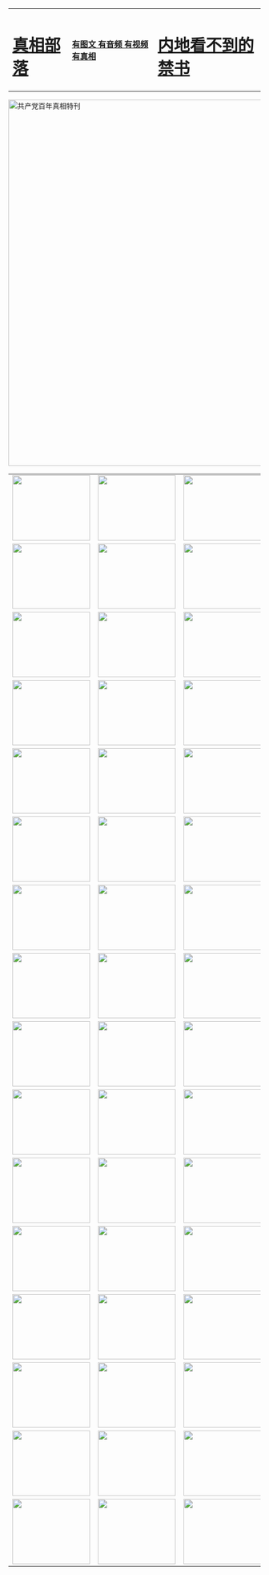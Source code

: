 <table>
<tr>

<td>
	<H1><a href="http://51.b86.qyiku.com/zx/">真相部落</a></H1>
</td>
<td>
	<H4><a href="http://51.b86.qyiku.com/zx/">有图文 有音频 有视频 有真相</a></H4>
</td>
<td>
	<H1><a href="http://51.b86.qyiku.com/book/"> 内地看不到的禁书</a></H1>
</td>
</tr>
</table>

 <div ><a href="http://51.b86.qyiku.com/zx/bngcd/"><img src="http://51.b86.qyiku.com/zx/bngcd/gcdbnzx.jpg" width="730"  border="0" alt="共产党百年真相特刊"></a></div>

<table>
<tr>
	<td><a href="http://52.b21.socuro.com/xtr/107/"><img  src ="http://52.b21.socuro.com/pic/2017/02/107.jpg" width="155px" height="130px"></a></td>
	<td><a href="http://52.b21.socuro.com/xtr/829/"><img src ="http://52.b21.socuro.com/pic/2017/02/829.jpg" width="155px" height="130px"></a></td>
	<td><a href="http://52.b21.socuro.com/xtr/69/"><img  src ="http://52.b21.socuro.com/pic/2017/02/69.jpg" width="155px" height="130px"></a></td>
	<td><a href="http://52.b21.socuro.com/xtr/99/"><img  src ="http://52.b21.socuro.com/pic/2017/02/99.jpg" width="155px" height="130px"></a></td>
</tr>
<tr>
	<td><a href="http://52.b21.socuro.com/xtr/40/"><img  src ="http://52.b21.socuro.com/pic/2017/02/40.jpg" width="155px" height="130px"></a></td>
	<td><a href="http://52.b21.socuro.com/xtr/20/"><img  src ="http://52.b21.socuro.com/pic/2017/02/20.jpg" width="155px" height="130px"></a></td>
	<td><a href="http://52.b21.socuro.com/xtr/81/"><img  src ="http://52.b21.socuro.com/pic/2017/02/81.jpg" width="155px" height="130px"></a></td>
	<td><a href="http://52.b21.socuro.com/xtr/2/"><img  src ="http://52.b21.socuro.com/pic/2017/02/2.jpg" width="155px" height="130px"></a></td>
</tr>
<tr>
	<td><a href="http://52.b21.socuro.com/xtr/86/"><img  src ="http://52.b21.socuro.com/pic/2017/02/86.jpg" width="155px" height="130px"></a></td>
	<td><a href="http://52.b21.socuro.com/xtr/109/"><img  src ="http://52.b21.socuro.com/pic/2017/02/109.jpg" width="155px" height="130px"></a></td>
	<td><a href="http://52.b21.socuro.com/xtr/1378/"><img  src ="http://52.b21.socuro.com/pic/2017/02/1378.jpg" width="155px" height="130px"></a></td>
	<td><a href="http://52.b21.socuro.com/xtr/57/"><img  src ="http://52.b21.socuro.com/pic/2017/02/57.jpg" width="155px" height="130px"></a></td>
</tr>
<tr>
	<td><a href="http://52.b21.socuro.com/xtr/1219/"><img  src ="http://52.b21.socuro.com/pic/2017/02/1219.jpg" width="155px" height="130px"></a></td>
	<td><a href="http://52.b21.socuro.com/xtr/1220/"><img  src ="http://52.b21.socuro.com/pic/2017/02/1220.jpg" width="155px" height="130px"></a></td>
	<td><a href="http://52.b21.socuro.com/xtr/1221/"><img  src ="http://52.b21.socuro.com/pic/2017/02/1221.jpg" width="155px" height="130px"></a></td>
	<td><a href="http://52.b21.socuro.com/xtr/51/"><img  src ="http://52.b21.socuro.com/pic/2017/02/51.jpg" width="155px" height="130px"></a></td>
</tr>
<tr>
	<td><a href="http://52.b21.socuro.com/xtr/1055/"><img  src ="http://52.b21.socuro.com/pic/2017/02/1055.jpg" width="155px" height="130px"></a></td>
	<td><a href="http://52.b21.socuro.com/xtr/611/"><img  src ="http://52.b21.socuro.com/pic/2017/02/611.jpg" width="155px" height="130px"></a></td>
	<td><a href="http://52.b21.socuro.com/xtr/1121/"><img  src ="http://52.b21.socuro.com/pic/2017/02/1121.jpg" width="155px" height="130px"></a></td>
	<td><a href="http://52.b21.socuro.com/xtr/610/"><img  src ="http://52.b21.socuro.com/pic/2017/02/610.jpg" width="155px" height="130px"></a></td>
</tr>
<tr>
	<td><a href="http://52.b21.socuro.com/xtr/1128/"><img  src ="http://52.b21.socuro.com/pic/2017/02/1128.jpg" width="155px" height="130px"></a></td>
	<td><a href="http://52.b21.socuro.com/xtr/1395/"><img  src ="http://52.b21.socuro.com/pic/2017/02/1406.jpg" width="155px" height="130px"></a></td>
	<td><a href="http://52.b21.socuro.com/xtr/1407/"><img  src ="http://52.b21.socuro.com/pic/2017/02/1407.jpg" width="155px" height="130px"></a></td>
	<td><a href="http://52.b21.socuro.com/xtr/934/"><img  src ="http://52.b21.socuro.com/pic/2017/02/934.jpg" width="155px" height="130px"></a></td>
</tr>
<tr>
	<td><a href="http://52.b21.socuro.com/xtr/641/"><img  src ="http://52.b21.socuro.com/pic/2017/02/641.jpg" width="155px" height="130px"></a></td>
	<td><a href="http://52.b21.socuro.com/xtr/949/"><img  src ="http://52.b21.socuro.com/pic/2017/02/949.jpg" width="155px" height="130px"></a></td>
	<td><a href="http://52.b21.socuro.com/xtr/112/"><img  src ="http://52.b21.socuro.com/pic/2017/02/112.jpg" width="155px" height="130px"></a></td>
	<td><a href="http://52.b21.socuro.com/xtr/812/"><img  src ="http://52.b21.socuro.com/pic/2017/02/812.jpg" width="155px" height="130px"></a></td>
</tr>
<tr>
	<td><a href="http://52.b21.socuro.com/xtr/103/"><img  src ="http://52.b21.socuro.com/pic/2017/02/103.jpg" width="155px" height="130px"></a></td>
	<td><a href="http://52.b21.socuro.com/xtr/3/"><img  src ="http://52.b21.socuro.com/pic/2017/02/3.jpg" width="155px" height="130px"></a></td>
	<td><A href="http://52.b21.socuro.com/mp4/zx/2015/11/Lkmtt.mp4" target="_blank" title="莲开满天庭"><img  src="http://52.b21.socuro.com/pic/2015/11/Lkmtt3480_jssor.jpg"  width="155px" height="130px"></A></td>
	<td><A href="http://52.b21.socuro.com/mp4/zx/2015/11/2013513.mp4" target="_blank" title="飞旋的法轮"><img  src="http://52.b21.socuro.com/pic/2015/11/falun480_jssor.jpg"  width="155px" height="130px"></A></td>
</tr>
<tr>
	<td><A href="http://52.b21.socuro.com/mp4/zx/2015/11/NYParade.mp4" target="_blank" title="2004年4月10日法轮功纽约大游行"><img  src="http://52.b21.socuro.com/pic/2015/11/nyparade480_jssor.jpg"  width="155px" height="130px"></A></td>
	<td><A href="http://52.b21.socuro.com/mp4/news617/2015/05/WEB_s28093.mp4" target="_blank" title="2015年世界法轮大法日特别报导"><img  src="http://52.b21.socuro.com/pic/2015/11/p6752711a666997037_jssor.jpg"  width="155px" height="130px"></A></td>
	<td><A href="http://52.b21.socuro.com/mp4/news829/2015/11/30211_326650.mp4" target="_blank" title="沧州绑架案连审四天 民众抹泪称审好人"><img  src="http://52.b21.socuro.com/pic/2015/11/changzhou2480_jssor.jpg"  width="155px" height="130px"></A></td>
	<td><A href="http://52.b21.socuro.com/mp4/mhph/2015/10/changzhou.mp4" target="_blank" title="沧州真相--狮城血泪"><img  src="http://52.b21.socuro.com/pic/2015/11/changzhou480_jssor.jpg"  width="155px" height="130px"></A></td>
</tr>
<tr>
	<td><A href="http://52.b21.socuro.com/mp4/mhjd/mhjd_55.mp4" target="_blank" title="正义律师与无罪辩护"><img  src="http://52.b21.socuro.com/pic/2015/11/wzbh480_jssor.jpg"  width="155px" height="130px"></A></td>
	<td><A href="http://52.b21.socuro.com/mp4/zx/2015/11/layerkcs.mp4" target="_blank" title="中国的良心--高智晟律师"><img  src="http://52.b21.socuro.com/pic/2015/11/layerkcs2480_jssor.jpg"  width="155px" height="130px"></A></td>
	<td><A href="http://52.b21.socuro.com/mp4/mhph/2015/10/szxl.mp4" target="_blank" title="神州血泪--北京、大庆、广东、哈尔滨"><img  src="http://52.b21.socuro.com/pic/2015/11/szxl480_jssor.jpg"  width="155px" height="130px"></A></td>
	<td><A href="http://52.b21.socuro.com/mp4/zx/2015/11/TangShanFFXS.mp4" target="_blank" title="真相纪录片：凤凰新生"><img  src="http://52.b21.socuro.com/pic/2015/11/fhxs2480_jssor.jpg"  width="155px" height="130px"></A></td>
</tr>
<tr>
	<td><A href="http://52.b21.socuro.com/mp4/zx/2015/11/jidong.mp4" target="_blank" title="冀东监狱的罪恶"><img  src="http://52.b21.socuro.com/pic/2015/11/jidong480_jssor.jpg"  width="155px" height="130px"></A></td>
	<td><A href="http://52.b21.socuro.com/mp4/mhph/2015/10/tangshan.mp4" target="_blank" title="凤凰血泪"><img  src="http://52.b21.socuro.com/pic/2015/11/tangshan480_jssor.jpg"  width="155px" height="130px"></A>
					</div></td>
	<td>	<A href="http://52.b21.socuro.com/mp4/mhph/2015/10/zfxtzxl.mp4" target="_blank" title="政法系统罪行录--唐山篇"><img  src="http://52.b21.socuro.com/pic/2015/11/zfxtzxl480_jssor.jpg"  width="155px" height="130px"></A></td>
	<td><A href="http://52.b21.socuro.com/mp4/mhph/2015/10/QDBG.mp4" target="_blank" title="青岛悲歌"><img  src="http://52.b21.socuro.com/pic/2015/10/qdbg2480_jssor.jpg"  width="155px" height="130px"></A></td>
</tr>
<tr>
	<td><A href="http://52.b21.socuro.com/mp4/mhph/2015/10/huludao.mp4" target="_blank" title="葫芦岛永恒的见证"><img  src="http://52.b21.socuro.com/pic/2015/10/huludao480_jssor.jpg"  width="155px" height="130px"></A></td>
	<td><A href="http://52.b21.socuro.com/mp4/mhph/2015/10/qbzx.mp4" target="_blank" title="湖畔泉边听真相-济南泉城的传奇"><img  src="http://52.b21.socuro.com/pic/2015/10/hupan480_jssor.jpg"  width="155px" height="130px"></A></td>
	<td><A href="http://52.b21.socuro.com/mp4/mhph/2015/10/baoding_dvd_v2.mp4" target="_blank" title="燕赵悲歌"><img  src="http://52.b21.socuro.com/pic/2015/10/yzbg480_jssor.jpg"  width="155px" height="130px"></A></td>
	<td><A href="http://52.b21.socuro.com/mp4/zx/2015/11/meihuashi_complete_ED2.0.mp4" target="_blank" title="梅花诗完整版"><img  src="http://52.b21.socuro.com/pic/2015/11/mhs480_jssor.jpg"  width="155px" height="130px"></A></td>
</tr>
<tr>
	<td><A href="http://52.b21.socuro.com/mp4/zx/2015/11/fengbei512k.mp4" target="_blank" title="丰碑"><img  src="http://52.b21.socuro.com/pic/2015/11/fongbei480_jssor.jpg"  width="155px" height="130px"></A></td>
	<td><A href="http://52.b21.socuro.com/mp4/zx/2015/11/fytdxComplete.mp4" target="_blank" title="风雨天地行全集"><img  src="http://52.b21.socuro.com/pic/2015/11/fytdxWhite480_jssor.jpg"  width="155px" height="130px"></A></td>
	<td><A href="http://52.b21.socuro.com/mp4/zx/2015/11/JianZheng.mp4" target="_blank" title="见证"><img  src="http://52.b21.socuro.com/pic/2015/11/witness480_jssor.jpg"  width="155px" height="130px"></A></td>
	<td><A href="http://52.b21.socuro.com/mp4/mhph/2015/10/hcym.mp4" target="_blank" title="红朝阴谋"><img  src="http://52.b21.socuro.com/pic/2015/10/hcym480_jssor.jpg"  width="155px" height="130px"></A></td>
</tr>
<tr>
	<td><A href="http://52.b21.socuro.com/mp4/zx/2015/11/zfzxPalV3.mp4" target="_blank" title="是自焚还是骗局"><img  src="http://52.b21.socuro.com/pic/2015/11/zfzx4805_jssor.jpg"  width="155px" height="130px"></A></td>
	<td><A href="http://52.b21.socuro.com/mp4/zx/2015/11/lsdspMsyTd.mp4" target="_blank" title="历史的审判"><img  src="http://52.b21.socuro.com/pic/2015/11/lsdsp480_jssor.jpg"  width="155px" height="130px"></A></td>
	<td><A href="http://52.b21.socuro.com/mp4/news886/2015/11/concat886.mp4" target="_blank" title="一周全球控告江泽民"><img  src="http://52.b21.socuro.com/pic/2015/11/news886480_jssor.jpg"  width="155px" height="130px"></A></td>
	<td><A href="http://52.b21.socuro.com/mp4/news1378/2014/08/CQSD_s0_e4_v2_i0-CQSD_4-video.mp4" target="_blank" title="欧洲的抉择"><img  src="http://52.b21.socuro.com/pic/2015/11/p5143421a564166643-ss_jssor.jpg"  width="155px" height="130px"></A></td>
</tr>
<tr>
	<td><A href="http://52.b21.socuro.com/mp4/zx/2015/11/hk20150720parade.mp4" target="_blank" title="港法轮功反迫害大游行 大陆游客震撼"><img  src="http://52.b21.socuro.com/pic/2015/11/281098-ss_jssor.jpg"  width="155px" height="130px"></A></td>
	<td><A href="http://52.b21.socuro.com/mp4/zx/2015/11/20150720hkParade512k.mp4" target="_blank" title="香港法轮功720游行声援诉江潮"><img  src="http://52.b21.socuro.com/pic/2015/11/2015720parade480_jssor.jpg"  width="155px" height="130px"></A></td>
	<td><A href="http://52.b21.socuro.com/mp4/zx/2015/11/hktdc512.mp4" target="_blank" title="香港退党潮"><img  src="http://52.b21.socuro.com/pic/2015/11/hktdc480_jssor.jpg"  width="155px" height="130px"></A></td>
	<td><A href="http://52.b21.socuro.com/mp4/news413/2015/11/concat413.mp4" target="_blank" title="本月退党精选"><img  src="http://52.b21.socuro.com/pic/2015/11/tuidang480_jssor.jpg"  width="155px" height="130px"></A></td>
</tr>
<tr>
	<td><A href="http://52.b21.socuro.com/mp4/news823/2015/11/TSZG_British_1_QA_A_TSZG-61-1_XinHaoNianZuoZh_P617180.mp4" target="_blank" title="辛灏年：纪念《九评共产党》发表十周年演讲"><img  src="http://52.b21.socuro.com/pic/2015/11/xhn9p10480_jssor.jpg"  width="155px" height="130px"></A></td>
	<td><A href="http://52.b21.socuro.com/mp4/news57/2015/11/JPGCD8.mp4" target="_blank" title="【九评之八】评中国共产党的邪教本质"><img  src="http://52.b21.socuro.com/pic/2015/11/9pkcd8p480_jssor.jpg"  width="155px" height="130px"></A></td>
	<td><A href="http://52.b21.socuro.com/mp4/other/kao.Chih.Sheng_story.mp4"  target="_blank" title="超越恐惧:高智晟的故事"				style="font-size:20px;"><img src="http://52.b21.socuro.com/pic/2016/12/GZS201408070902.jpg"  width="155px" height="130px">
						</A></td>
	<td><A href="http://52.b21.socuro.com/mp4/zx/2016/11/oh10yearsInv.mp4"  target="_blank" title="纪录片《活摘 十年调查》完整版" style="font-size:20px;"><img src="http://52.b21.socuro.com/pic/2016/11/10yearsOHinv.jpg"  width="155px" height="130px">
						</A></td>
</tr>
</table>


